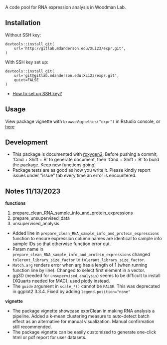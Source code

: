 A code pool for RNA expression analysis in Woodman Lab.

## Installation

Without SSH key: 

    devtools::install_git(
        url='http://gitlab.mdanderson.edu/XLi23/expr.git',
    )

With SSH key set up:

    devtools::install_git(
        url='git@gitlab.mdanderson.edu:XLi23/expr.git',
        quiet=FALSE
    )
 
  - [How to set up SSH key?](https://docs.gitlab.com/ee/user/ssh.html)

## Usage
View package vignette with `browseVignettes("expr")` in Rstudio console, or [here](http://127.0.0.1:26015/library/expr/doc/expr_vignette.html)

## Development
- This package is documented with [roxygen2](https://cran.r-project.org/web/packages/roxygen2/vignettes/roxygen2.html). Before pushing a commit, 'Cmd + Shift + B' to generate document, then 'Cmd + Shift + B' to build the package. Keep new functions going!
- Package tests are as good as how you write it. Please kindly report issues under "issue" tab every time an error is encountered.

## Notes 11/13/2023
**functions**
  1) prepare_clean_RNA_sample_info_and_protein_expressions
  2) prepare_unsupervised_data
  3) unsupervised_analysis

- Added line in `prepare_clean_RNA_sample_info_and_protein_expressions` function to ensure expression column names are identical to sample info sample IDs so that otherwise function error out.
- Param name in `prepare_clean_RNA_sample_info_and_protein_expressions` changed `tolerent_library_size_factor` to `tolerant_library_size_factor`.
- `Match.arg` renders error when arg has a length of 1 (when running function line by line). Changed to select first element in a vector.
- gg3D (needed for `unsupervised_analysis`) seems to be difficult to install (XQuarts needed for MAC), used plotly instead.
- The `guide` argument in `scale_*()` cannot be `FALSE`. This was deprecated in ggplot2 3.3.4. Fixed by adding `legend.position="none"`

**vignette**
- The package vignette showcase exprClean in making RNA analysis a pipeline.  Added a k-mean clustering measure to auto-detect batch effect as an alternative for manual visualization. Manual confirmation still recommended.
- The package vignette can be easily customized to generate one-click html or pdf report for user datasets.
